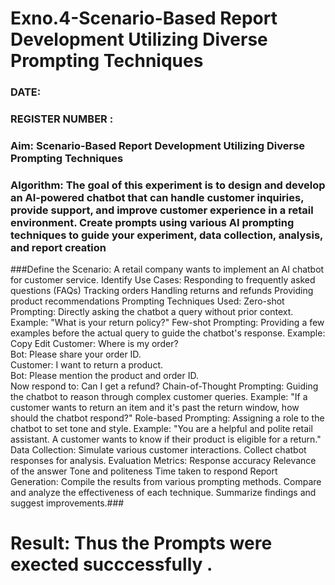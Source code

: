 # Exno.4-Scenario-Based Report Development Utilizing Diverse Prompting Techniques
### DATE:                                                                            
### REGISTER NUMBER : 
### Aim: Scenario-Based Report Development Utilizing Diverse Prompting Techniques
### Algorithm:  The goal of this experiment is to design and develop an AI-powered chatbot that can handle customer inquiries, provide support, and improve customer experience in a retail environment. Create prompts using various AI prompting techniques to guide your experiment, data collection, analysis, and report creation
###Define the Scenario:
A retail company wants to implement an AI chatbot for customer service.
Identify Use Cases:
Responding to frequently asked questions (FAQs)
Tracking orders
Handling returns and refunds
Providing product recommendations
Prompting Techniques Used:
Zero-shot Prompting:
Directly asking the chatbot a query without prior context.
Example: "What is your return policy?"
Few-shot Prompting:
Providing a few examples before the actual query to guide the chatbot's response.
Example:
Copy
Edit
Customer: Where is my order?  
Bot: Please share your order ID.  
Customer: I want to return a product.  
Bot: Please mention the product and order ID.  
Now respond to: Can I get a refund?
Chain-of-Thought Prompting:
Guiding the chatbot to reason through complex customer queries.
Example:
"If a customer wants to return an item and it's past the return window, how should the chatbot respond?"
Role-based Prompting:
Assigning a role to the chatbot to set tone and style.
Example:
"You are a helpful and polite retail assistant. A customer wants to know if their product is eligible for a return."
Data Collection:
Simulate various customer interactions.
Collect chatbot responses for analysis.
Evaluation Metrics:
Response accuracy
Relevance of the answer
Tone and politeness
Time taken to respond
Report Generation:
Compile the results from various prompting methods.
Compare and analyze the effectiveness of each technique.
Summarize findings and suggest improvements.###






# Result: Thus the Prompts were exected succcessfully .

